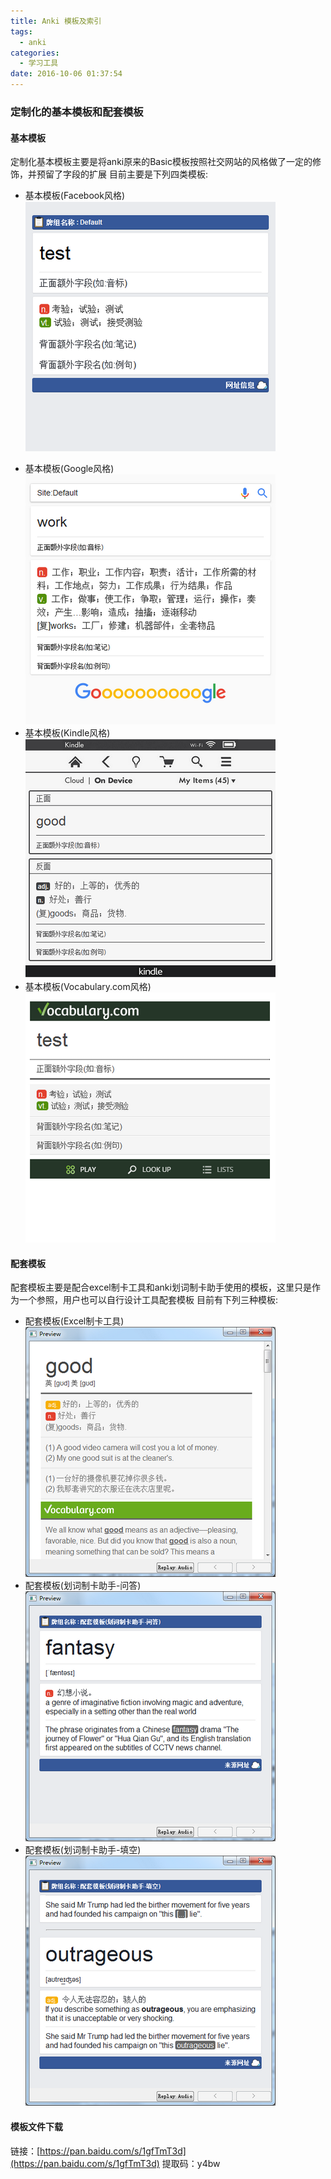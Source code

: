 ```yaml
---
title: Anki 模板及索引
tags:
  - anki
categories:
  - 学习工具
date: 2016-10-06 01:37:54
---
```


### 定制化的基本模板和配套模板

#### 基本模板

定制化基本模板主要是将anki原来的Basic模板按照社交网站的风格做了一定的修饰，并预留了字段的扩展 目前主要是下列四类模板:

*   基本模板(Facebook风格) ![](/images/basic-facebook.png)
<!-- more -->
*   基本模板(Google风格) ![](/images/basic-google.png)
*   基本模板(Kindle风格) ![](/images/basic-kindle.png)
*   基本模板(Vocabulary.com风格) ![](/images/basic-vocab.png)

#### 配套模板

配套模板主要是配合excel制卡工具和anki划词制卡助手使用的模板，这里只是作为一个参照，用户也可以自行设计工具配套模板 目前有下列三种模板:

*   配套模板(Excel制卡工具) ![](/images/tool-excel.png)
*   配套模板(划词制卡助手-问答) ![](/images/tool-dict-helper-qna.png)
*   配套模板(划词制卡助手-填空) ![](/images/tool-dict-helper-cloze.png)

#### 模板文件下载
链接：[https://pan.baidu.com/s/1gfTmT3d](https://pan.baidu.com/s/1gfTmT3d) 提取码：y4bw 
